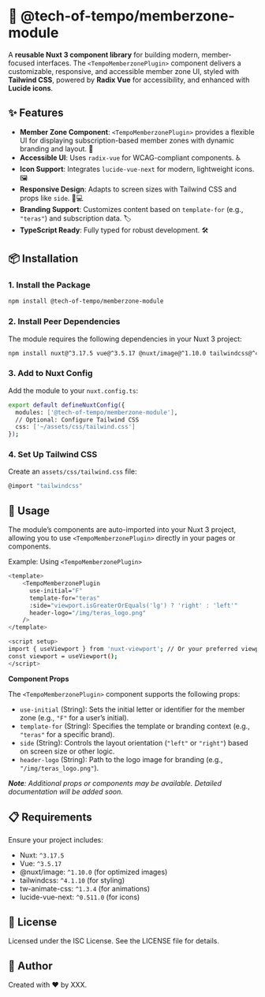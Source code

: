# 🌟 @tech-of-tempo/memberzone-module

A **reusable Nuxt 3 component library** for building modern, member-focused interfaces. The `<TempoMemberzonePlugin>` component delivers a customizable, responsive, and accessible member zone UI, styled with **Tailwind CSS**, powered by **Radix Vue** for accessibility, and enhanced with **Lucide icons**.

## ✨ Features

- **Member Zone Component**: `<TempoMemberzonePlugin>` provides a flexible UI for displaying subscription-based member zones with dynamic branding and layout. 🎨
- **Accessible UI**: Uses `radix-vue` for WCAG-compliant components. ♿
- **Icon Support**: Integrates `lucide-vue-next` for modern, lightweight icons. 🖼️
- **Responsive Design**: Adapts to screen sizes with Tailwind CSS and props like `side`. 📱💻
- **Branding Support**: Customizes content based on `template-for` (e.g., `"teras"`) and subscription data. 🏷️
- **TypeScript Ready**: Fully typed for robust development. 🛠️

## 📦 Installation

### 1. Install the Package
```bash
npm install @tech-of-tempo/memberzone-module
```

### 2. Install Peer Dependencies

The module requires the following dependencies in your Nuxt 3 project:

```bash
npm install nuxt@^3.17.5 vue@^3.5.17 @nuxt/image@^1.10.0 tailwindcss@^4.1.10 tw-animate-css@^1.3.4 lucide-vue-next@^0.511.0
```

### 3. Add to Nuxt Config

Add the module to your ```nuxt.config.ts```:

```bash
export default defineNuxtConfig({
  modules: ['@tech-of-tempo/memberzone-module'],
  // Optional: Configure Tailwind CSS
  css: ['~/assets/css/tailwind.css']
});
```

### 4. Set Up Tailwind CSS

Create an ```assets/css/tailwind.css``` file:

```bash
@import "tailwindcss"
```

## 🚀 Usage

The module’s components are auto-imported into your Nuxt 3 project, allowing you to use ```<TempoMemberzonePlugin>``` directly in your pages or components.

Example: Using ```<TempoMemberzonePlugin>```

```bash
<template>
    <TempoMemberzonePlugin
      use-initial="F"
      template-for="teras"
      :side="viewport.isGreaterOrEquals('lg') ? 'right' : 'left'"
      header-logo="/img/teras_logo.png"
    />
</template>

<script setup>
import { useViewport } from 'nuxt-viewport'; // Or your preferred viewport utility
const viewport = useViewport();
</script>
```

**Component Props**

The ```<TempoMemberzonePlugin>``` component supports the following props:

- ```use-initial``` (String): Sets the initial letter or identifier for the member zone (e.g., ```"F"``` for a user’s initial).
- ```template-for``` (String): Specifies the template or branding context (e.g., ```"teras"``` for a specific brand).
- ```side``` (String): Controls the layout orientation (```"left"``` or ```"right"```) based on screen size or other logic.
- ```header-logo``` (String): Path to the logo image for branding (e.g., ```"/img/teras_logo.png"```).

_**Note**: Additional props or components may be available. Detailed documentation will be added soon._

## 📋 Requirements

Ensure your project includes:

- Nuxt: ```^3.17.5```
- Vue: ```^3.5.17```
- @nuxt/image: ```^1.10.0``` (for optimized images)
- tailwindcss: ```^4.1.10``` (for styling)
- tw-animate-css: ```^1.3.4``` (for animations)
- lucide-vue-next: ```^0.511.0``` (for icons)

## 📄 License

Licensed under the ISC License. See the LICENSE file for details.

## 🙌 Author

Created with ❤️ by XXX.
